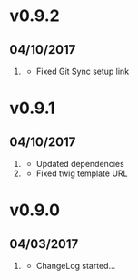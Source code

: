 # v0.9.2
## 04/10/2017

1. [](#bugfix)
    * Fixed Git Sync setup link

# v0.9.1
## 04/10/2017

1. [](#improved)
    * Updated dependencies
1. [](#bugfix)
    * Fixed twig template URL

# v0.9.0
## 04/03/2017

1. [](#new)
    * ChangeLog started...
